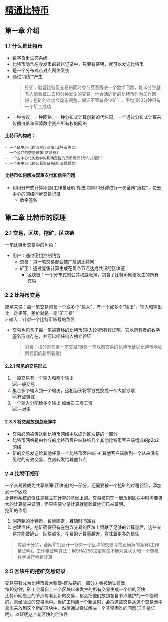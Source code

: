 # [精通比特币](http://book.8btc.com/books/1/master_bitcoin/_book/1/1.html)
## 第一章 介绍
### 1.1 什么是比特币  
- 数字货币生态系统  
- 比特币隐含在收发币的转账记录中，只要有密钥，就可以发送比特币    
- 是一个分布式点对点网络系统  
- 通过"挖矿"产生
	> 挖矿：验证比特币交易的同时参与竞赛解决一个数学问题，每10分钟就有人能验证过去10分钟发生的交易，他会活的新的比特币作为工作回报；挖矿的难度会动态调整，保证不管有多少矿工，平均没10分钟只有一个矿工成功    
- 一种协议，一种网络，一种分布式计算创新的代名词，一个通过分布式计算来传播价值和保障数字资产所有权的网络  

#### 比特币的构成：  
	- 一个区中心化的点对点网络(比特币协议)  
	- 一个公共的交易账簿(区块链)  
	- 一个去中心化的数学的和确定性的货币发行(分布式挖矿)  
	- 一个去中心化的交易验证系统(交易脚本)  

#### 比特币如何解决双重支付和信任问题  
  - 利用分布式计算即通(工作量证明 算法)每隔10分钟进行一次全网"选拔"，使去中心的网络同步交易记录  
	- 数字签名  

## 第二章 比特币的原理  
### 2.1 交易，区块，挖矿，区块链  
一笔比特币交易中的角色：  
  - 用户：通过密钥控制钱包  
	- 交易：每一笔交易都会被广播到比特网  
	- 矿工：通过竞争计算生成在每个节点达成共识的区块链  
		- 区块链：一个分布式的公共权威账簿，包含了比特币网络发生的所有交易  

### 2.2 比特币交易  
简单来说：每一笔交易包含一个或多个"输入"，有一个或多个"输出"，输入和输出比一定相等，差价就是一笔"旷工费"    
	> 输入：针对一个比特币帐号的负债  
- 交易也包含了每一笔被转移的比特币(输入)的所有权证明，它以所有者的数字签名形式存在，并可以呗任何人独立验证  
	> 消费：指的是签署一笔交易(转移一笔以前交易的比特币给以比特币地址所标识的新所有者)  

#### 2.2.1 常见的交易形式  
1. 一般交易有一个输入和两个输出  
![一般交易](http://book.8btc.com/books/1/master_bitcoin/_book/2/2-5.png)  
2. 集合多个输入到一个输出，这相当于将零钱兑换成一个大额钞票  
![有点特殊](http://book.8btc.com/books/1/master_bitcoin/_book/2/2-6.png)  
3. 一个输入分配给多个输出 如给员工发工资    
![一对多](http://book.8btc.com/books/1/master_bitcoin/_book/2/2-7.png)  

#### 2.3.3 将交易放到总账簿中  
- 交易必须被传送到比特币网络中以成为区块链的一部分  
- 比特币网络是由参与的比特币客户端联结几个其他比特币客户端组成的p2p2网络  
- 新的交易发送给其他任意一个比特币客户端 -> 其他客户端收到一个从来没有见过的有效交易，立刻转发给其他节点  


### 2.4 比特币挖矿  
一个交易要成为共享账簿(区块链)的一部分，还需要被一个挖矿的过程验证，添加到一个区块  
比特币系统的信任是建立在计算的基础上的。交易被包在一起放到区块中时需要极大的计算量来证明，但只需要少量计算就能验证他们已被证明。  
挖矿的作用：  
1. 创造新的比特币，数量固定，且随时间递减  
2. 创建信任。挖矿确保只有在包含交易的区块上贡献了足够的计算量后，这些交易才能被确认。区块越多，花费的计算量越大，意味着更多的信任  
> 每隔十分钟，全网矿机展开一场对一个区块的交易寻找正确解的竞赛(工作量证明)。工作量证明算法：用SHA256加密算法不断对区块头和一个随机数字进行哈希计算  

### 2.5 区块中的挖矿交易记录  
交易只有成为比特币最大账簿-区块链的一部分才会被确认有效  
每10分钟，矿工会将自上一个区块以来发生的所有交易生成一个新的区块  
比特币网络上的节点每看到新的交易，都会把他们放到各自节点维护的一个临时的，未经验证的交易池中。当矿工构建一个新区时，会将这些交易从这个交易池中拿出来放到这个新的区块中，然后通过尝试解决一个非常困难的问题(工作量证明)，以证明这个新区块的合法性  

